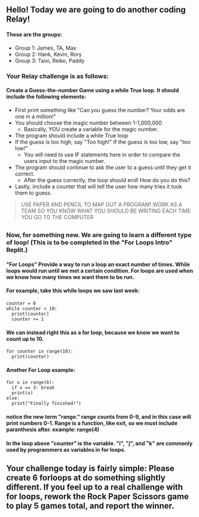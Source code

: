 ## Hello! Today we are going to do another coding Relay! 
#### These are the groups: 
* Group 1: James, TA, Max
* Group 2: Hank, Kevin, Rory
* Group 3: Taixi, Reiko, Paddy

### Your Relay challenge is as follows: 
#### Create a Guess-the-number Game using a while True loop. It should include the following elements: 
* First print something like "Can you guess the number? Your odds are one in a million!"
* You should choose the magic number between 1-1,000,000
  * Basically, YOU create a variable for the magic number. 
* The program should include a while True loop
* If the guess is too high, say "Too high!" If the guess is too low, say "too low!"
  * You will need to use IF statements here in order to compare the users input to the magic number. 
* The program should continue to ask the user to a guess until they get it correct.
  * After the guess correctly, the loop should end! How do you do this? 
* Lastly, include a counter that will tell the user how many tries it took them to guess. 

> USE PAPER AND PENCIL TO MAP OUT A PROGRAM! WORK AS A TEAM SO YOU KNOW WHAT YOU SHOULD BE WRITING EACH TIME YOU GO TO THE COMPUTER 


## 
## 


### Now, for something new. We are going to learn a different type of loop! (This is to be completed in the "For Loops Intro" Replit.)
#### "For Loops" Provide a way to run a loop an exact number of times. While loops would run until we met a certain condition. For loops are used when we know how many times we want them to be run. 

#### For example, take this while loops we saw last week: 
```
counter = 0
while counter < 10:
  print(counter)
  counter += 1
```
#### We can instead right this as a for loop, because we know we want to count up to 10. 
```
for counter in range(10):
  print(counter)

```
#### Another For Loop example: 

```
for x in range(6):
  if x == 3: break
  print(x)
else:
  print("Finally finished!")
```

#### notice the new term "range." range counts from 0-9, and in this case will print numbers 0-1. Range is a function, like exit, so we must include paranthesis after. example: range(4)
#### In the loop above "counter" is the variable. "i", "j", and "k" are commonly used by programmers as variables in for loops. 

## Your challenge today is fairly simple: Please create 6 forloops at do something slightly different. If you feel up to a real challenge with for loops, rework the Rock Paper Scissors game to play 5 games total, and report the winner. 
